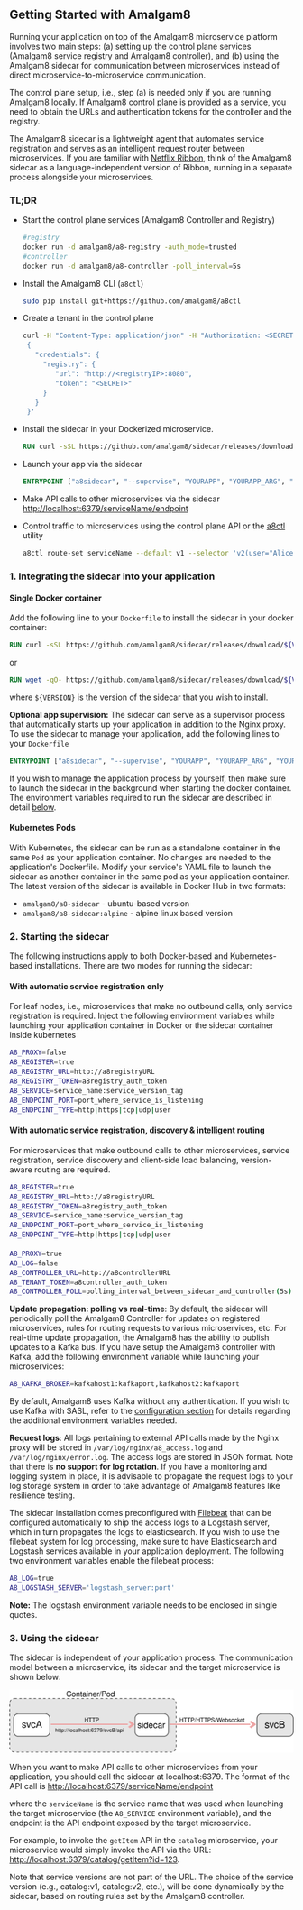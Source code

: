 ## Getting Started with Amalgam8

Running your application on top of the Amalgam8 microservice platform
involves two main steps: (a) setting up the control plane services
(Amalgam8 service registry and Amalgam8 controller), and (b) using the
Amalgam8 sidecar for communication between microservices instead of direct
microservice-to-microservice communication. 

The control plane setup, i.e., step (a) is needed only if you are running
Amalgam8 locally. If Amalgam8 control plane is provided as a service, you
need to obtain the URLs and authentication tokens for the controller and
the registry.

The Amalgam8 sidecar is a lightweight agent that automates service
registration and serves as an intelligent request router between
microservices. If you are familiar with
[Netflix Ribbon](https://github.com/Netflix/ribbon), think of the Amalgam8
sidecar as a language-independent version of Ribbon, running in a separate
process alongside your microservices.

### TL;DR

* Start the control plane services (Amalgam8 Controller and Registry)

    ```bash
    #registry
    docker run -d amalgam8/a8-registry -auth_mode=trusted
    #controller
    docker run -d amalgam8/a8-controller -poll_interval=5s
    ```


* Install the Amalgam8 CLI (`a8ctl`)

    ```bash
    sudo pip install git+https://github.com/amalgam8/a8ctl
    ```


* Create a tenant in the control plane

    ```bash
    curl -H "Content-Type: application/json" -H "Authorization: <SECRET>" http://<controllerIP>:6379/v1/tenants -d '
     {
       "credentials": {
         "registry": {
            "url": "http://<registryIP>:8080",
            "token": "<SECRET>"
         }
       }
     }'
    ```


* Install the sidecar in your Dockerized microservice.

    ```Dockerfile
    RUN curl -sSL https://github.com/amalgam8/sidecar/releases/download/${VERSION}/install-a8sidecar.sh | sh
    ```


* Launch your app via the sidecar

    ```Dockerfile
    ENTRYPOINT ["a8sidecar", "--supervise", "YOURAPP", "YOURAPP_ARG", "YOURAPP_ARG"]
    ```


* Make API calls to other microservices via the sidecar [http://localhost:6379/serviceName/endpoint]()

* Control traffic to microservices using the control plane API or the
   [a8ctl](https://github.com/amalgam8/a8ctl) utility

    ```bash
    a8ctl route-set serviceName --default v1 --selector 'v2(user="Alice")' --selector 'v3(user="Bob")'
    ```


### 1. Integrating the sidecar into your application

#### Single Docker container <a id="int-docker"></a>

Add the following line to your `Dockerfile` to install the sidecar in your docker container:

```Dockerfile
RUN curl -sSL https://github.com/amalgam8/sidecar/releases/download/${VERSION}/install-a8sidecar.sh | sh
```

or

```Dockerfile
RUN wget -qO- https://github.com/amalgam8/sidecar/releases/download/${VERSION}/install-a8sidecar.sh | sh
```

where `${VERSION}` is the version of the sidecar that you wish to install.

**Optional app supervision:** The sidecar can serve as a supervisor process that
automatically starts up your application in addition to the Nginx proxy. To
use the sidecar to manage your application, add the following lines to your
`Dockerfile`

```Dockerfile
ENTRYPOINT ["a8sidecar", "--supervise", "YOURAPP", "YOURAPP_ARG", "YOURAPP_ARG"]
```

If you wish to manage the application process by yourself, then make sure
to launch the sidecar in the background when starting the docker
container. The environment variables required to run the sidecar are
described in detail [below](#runtime).

#### Kubernetes Pods <a id="int-kube"></a>

With Kubernetes, the sidecar can be run as a standalone container in the
same `Pod` as your application container. No changes are needed to the
application's Dockerfile. Modify your service's YAML file to launch the
sidecar as another container in the same pod as your application
container. The latest version of the sidecar is available in Docker Hub in
two formats:

*  `amalgam8/a8-sidecar` - ubuntu-based version
*  `amalgam8/a8-sidecar:alpine` - alpine linux based version

### 2. Starting the sidecar <a id="runtime"></a>

The following instructions apply to both Docker-based and Kubernetes-based
installations. There are two modes for running the sidecar:

<!-- #### Environment variables or CLI flags -->

<!-- An exhaustive list of configuration options can be found in the -->
<!-- [Configuration](#config) section. For a quick start, take a look at the -->
<!-- [examples apps](https://github.com/amalgam8/examples) to get an idea of the -->
<!-- required environment variables needed by Amalgam8. -->


#### With automatic service registration only <a id="regonly"></a>

For leaf nodes, i.e., microservices that make no outbound calls, only
service registration is required. Inject the following environment
variables while launching your application container in Docker or the
sidecar container inside kubernetes 

```bash
A8_PROXY=false
A8_REGISTER=true
A8_REGISTRY_URL=http://a8registryURL
A8_REGISTRY_TOKEN=a8registry_auth_token
A8_SERVICE=service_name:service_version_tag
A8_ENDPOINT_PORT=port_where_service_is_listening
A8_ENDPOINT_TYPE=http|https|tcp|udp|user
```

#### With automatic service registration, discovery & intelligent routing <a id="routing"></a>

For microservices that make outbound calls to other microservices, service
registration, service discovery and client-side load balancing,
version-aware routing are required.

```bash
A8_REGISTER=true
A8_REGISTRY_URL=http://a8registryURL
A8_REGISTRY_TOKEN=a8registry_auth_token
A8_SERVICE=service_name:service_version_tag
A8_ENDPOINT_PORT=port_where_service_is_listening
A8_ENDPOINT_TYPE=http|https|tcp|udp|user

A8_PROXY=true
A8_LOG=false
A8_CONTROLLER_URL=http://a8controllerURL
A8_TENANT_TOKEN=a8controller_auth_token
A8_CONTROLLER_POLL=polling_interval_between_sidecar_and_controller(5s)
```

**Update propagation: polling vs real-time**: By default, the sidecar will
periodically poll the Amalgam8 Controller for updates on registered
microservices, rules for routing requests to various microservices,
etc. For real-time update propagation, the Amalgam8 has the ability to
publish updates to a Kafka bus. If you have setup the Amalgam8 controller
with Kafka, add the following environment variable while launching your
microservices:

```bash
A8_KAFKA_BROKER=kafkahost1:kafkaport,kafkahost2:kafkaport
```

By default, Amalgam8 uses Kafka without any authentication. If you wish to
use Kafka with SASL, refer to the [configuration section](#config) for
details regarding the additional environment variables needed.

**Request logs**: All logs pertaining to external API calls made by
the Nginx proxy will be stored in `/var/log/nginx/a8_access.log` and
`/var/log/nginx/error.log`. The access logs are stored in JSON format. Note
that there is **no support for log rotation**. If you have a monitoring and
logging system in place, it is advisable to propagate the request logs to
your log storage system in order to take advantage of Amalgam8 features
like resilience testing.

The sidecar installation comes preconfigured with
[Filebeat](https://www.elastic.co/products/beats/filebeat) that can be
configured automatically to ship the access logs to a Logstash server,
which in turn propagates the logs to elasticsearch. If you wish to use the
filebeat system for log processing, make sure to have Elasticsearch and
Logstash services available in your application deployment. The following
two environment variables enable the filebeat process:

```bash
A8_LOG=true
A8_LOGSTASH_SERVER='logstash_server:port'
```

**Note:** The logstash environment variable needs to be enclosed in single quotes.

### 3. Using the sidecar

The sidecar is independent of your application process. The communication
model between a microservice, its sidecar and the target microservice is
shown below:

![Communication between app and sidecar](figures/amalgam8-sidecar-communication-model.svg)

When you want to make API calls to other microservices from your
application, you should call the sidecar at localhost:6379. 
The format of the API call is
[http://localhost:6379/serviceName/endpoint]()

where the `serviceName` is the service name that was used when launching
the target microservice (the `A8_SERVICE` environment variable), and the
endpoint is the API endpoint exposed by the target microservice.

For example, to invoke the `getItem` API in the `catalog` microservice,
your microservice would simply invoke the API via the URL:
[http://localhost:6379/catalog/getItem?id=123]().

Note that service versions are not part of the URL. The choice of the
service version (e.g., catalog:v1, catalog:v2, etc.), will be done
dynamically by the sidecar, based on routing rules set by the Amalgam8
controller.
